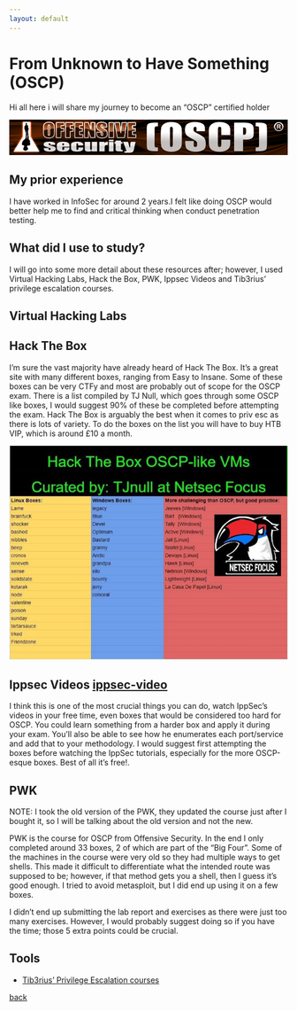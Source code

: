 ```yaml
---
layout: default
---
```


# From Unknown to Have Something (OSCP)


Hi all here i will share my journey to become an “OSCP” certified holder

![oscp](/images/oscp/offsec.png)

## My prior experience

I have worked in InfoSec for around 2 years.I felt like doing OSCP would better help me to find and critical thinking when conduct penetration testing.

## What did I use to study?

I will go into some more detail about these resources after; however, I used Virtual Hacking Labs, Hack the Box, PWK, Ippsec Videos and Tib3rius’ privilege escalation courses.

## Virtual Hacking Labs


## Hack The Box

I’m sure the vast majority have already heard of Hack The Box. It’s a great site with many different boxes, ranging from Easy to Insane. Some of these boxes can be very CTFy and most are probably out of scope for the OSCP exam. There is a list compiled by TJ Null, which goes through some OSCP like boxes, I would suggest 90% of these be completed before attempting the exam. Hack The Box is arguably the best when it comes to priv esc as there is lots of variety. To do the boxes on the list you will have to buy HTB VIP, which is around £10 a month.

![oscp-box](/images/oscp/oscp(box).jpeg)


## Ippsec Videos [ippsec-video](https://www.youtube.com/channel/UCa6eh7gCkpPo5XXUDfygQQA)


I think this is one of the most crucial things you can do, watch IppSec’s videos in your free time, even boxes that would be considered too hard for OSCP. You could learn something from a harder box and apply it during your exam. You’ll also be able to see how he enumerates each port/service and add that to your methodology. I would suggest first attempting the boxes before watching the IppSec tutorials, especially for the more OSCP-esque boxes. Best of all it’s free!.

## PWK

NOTE: I took the old version of the PWK, they updated the course just after I bought it, so I will be talking about the old version and not the new.

PWK is the course for OSCP from Offensive Security. In the end I only completed around 33 boxes, 2 of which are part of the “Big Four”. Some of the machines in the course were very old so they had multiple ways to get shells. This made it difficult to differentiate what the intended route was supposed to be; however, if that method gets you a shell, then I guess it’s good enough. I tried to avoid metasploit, but I did end up using it on a few boxes.

I didn’t end up submitting the lab report and exercises as there were just too many exercises. However, I would probably suggest doing so if you have the time; those 5 extra points could be crucial.

## Tools 

- [Tib3rius’ Privilege Escalation courses](https://www.udemy.com/course/windows-privilege-escalation/?referralCode=9A533B41ECB74227E574)




[back](../review.md)